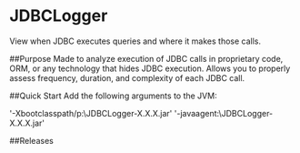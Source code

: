 # JDBCLogger
View when JDBC executes queries and where it makes those calls.

##Purpose
Made to analyze execution of JDBC calls in proprietary code, ORM, or any technology that hides JDBC execution.
Allows you to properly assess frequency, duration, and complexity of each JDBC call.

##Quick Start
Add the following arguments to the JVM:

'-Xbootclasspath/p:<Directory>\JDBCLogger-X.X.X.jar' 
'-javaagent:<Directory>\JDBCLogger-X.X.X.jar'

##Releases
